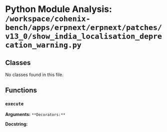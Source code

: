 # Python Module Analysis: `/workspace/cohenix-bench/apps/erpnext/erpnext/patches/v13_0/show_india_localisation_deprecation_warning.py`

## Classes

No classes found in this file.


## Functions

### `execute`
**Arguments:** ``
**Decorators:** ``

**Docstring:**
```

```

